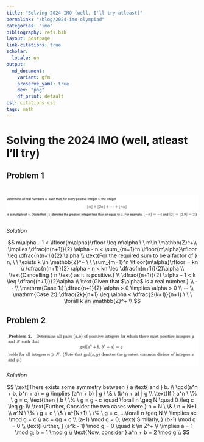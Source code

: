 ```yaml
---
title: "Solving 2024 IMO (well, I'll try atleast)"
permalink: "/blog/2024-imo-olympiad"
categories: "imo"
bibliography: refs.bib
layout: postpage
link-citations: true
scholar:
  locale: en
output:
  md_document:
    variant: gfm
    preserve_yaml: true
    dev: "png"
    df_print: default
csl: citations.csl
tags: math
---
```


# Solving the 2024 IMO (well, atleast I’ll try)

## Problem 1

# [![Problem statement 1](images/clipboard-2591436498.png)](Figure%201)

*Solution*

$$
m\alpha - 1 < \lfloor{m\alpha}\rfloor \leq m\alpha \ \  m\in \mathbb{Z}^+\\ 
\implies \dfrac{n(n+1)}{2} \alpha - n < \sum_{m=1}^n \lfloor{m\alpha}\rfloor \leq \dfrac{n(n+1)}{2} \alpha \\ 
\text{For the required sum to be a factor of } n, \ \  \exists k \in \mathbb{Z}^+  \ \  \sum_{m=1}^n \lfloor{m\alpha}\rfloor = kn \\ 
\dfrac{n(n+1)}{2} \alpha - n < kn \leq \dfrac{n(n+1)}{2}\alpha \\
\text{Cancelling } n \text{ as it is positive.} \\  
\dfrac{(n+1)}{2} \alpha - 1 < k \leq \dfrac{(n+1)}{2}\alpha \\    
\text{Given that $\alpha$ is a real number.} \\ 
-- \\ 
\mathrm{Case 1:}  \dfrac{n+1}{2} \alpha > 0 \implies \alpha > 0 \\  
-- \\ 
\mathrm{Case 2:} \dfrac{2k}{n+1} \leq \alpha < \dfrac{2(k+1)}{n+1} \ \ \ \forall k \in \mathbb{Z}^+ \\  
$$

## Problem 2

![](images/clipboard-86672959.png)

*Solution*

$$
\text{There exists some symmetry between } a \text{ and } b. \\ 
\gcd(a^n + b, b^n + a) = g \implies (a^n + b) | g \  \& \ (b^n + a) | g  \\ 
\text{If } a^n \ \% \  g = c, \text{then } b \ \% \ g = g - c \quad \forall n \geq N \quad 0 \leq c \leq g-1\\ 
\text{Further, Consider the two cases where } n = N \ \& \ n = N+1 \\
a^N \ \% \ g = c \ \& \ a^{N+1} \ \% \ g = c, ...\forall n \geq N \\ 
\implies ac \mod g = c \\ 
ac = qg + c  \\ 
(a-1) \mod g = 0; \text{ Similarly, } (b-1) \mod g = 0 \\ 
\text{Further, } (a^k - 1) \mod g = 0 \quad k \in Z^+ \\ 
\implies a = 1 \mod g; b = 1 \mod g \\ 
\text{Now, consider } a^n + b = 2 \mod g \\
$$
